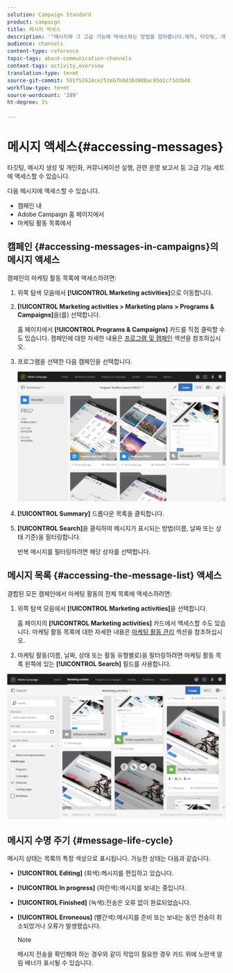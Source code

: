 ```yaml
---
solution: Campaign Standard
product: campaign
title: 메시지 액세스
description: '"메시지와 그 고급 기능에 액세스하는 방법을 알아봅니다.제작, 타깃팅, 개인화, 실행 및 보고"'
audience: channels
content-type: reference
topic-tags: about-communication-channels
context-tags: activity,overview
translation-type: tm+mt
source-git-commit: 501f52624ce253eb7b0d36d908ac8502cf1d3b48
workflow-type: tm+mt
source-wordcount: '289'
ht-degree: 1%

---
```



# 메시지 액세스{#accessing-messages}

타깃팅, 메시지 생성 및 개인화, 커뮤니케이션 실행, 관련 운영 보고서 등 고급 기능 세트에 액세스할 수 있습니다.

다음 메시지에 액세스할 수 있습니다.

* 캠페인 내
* Adobe Campaign 홈 페이지에서
* 마케팅 활동 목록에서

## 캠페인 {#accessing-messages-in-campaigns}의 메시지 액세스

캠페인의 마케팅 활동 목록에 액세스하려면:

1. 위쪽 탐색 모음에서 **[!UICONTROL Marketing activities]**&#x200B;으로 이동합니다.
1. **[!UICONTROL Marketing activities > Marketing plans > Programs & Campaigns]**&#x200B;을(를) 선택합니다.

   홈 페이지에서 **[!UICONTROL Programs & Campaigns]** 카드를 직접 클릭할 수도 있습니다. 캠페인에 대한 자세한 내용은 [프로그램 및 캠페인](../../start/using/programs-and-campaigns.md) 섹션을 참조하십시오.

1. 프로그램을 선택한 다음 캠페인을 선택합니다.

   ![](assets/delivery_list_1.png)

1. **[!UICONTROL Summary]** 드롭다운 목록을 클릭합니다.
1. **[!UICONTROL Search]**&#x200B;을 클릭하여 메시지가 표시되는 방법(이름, 날짜 또는 상태 기준)을 필터링합니다.

   반복 메시지를 필터링하려면 해당 상자를 선택합니다.

## 메시지 목록 {#accessing-the-message-list} 액세스

결합된 모든 캠페인에서 마케팅 활동의 전체 목록에 액세스하려면:

1. 위쪽 탐색 모음에서 **[!UICONTROL Marketing activities]**&#x200B;을 선택합니다.

   홈 페이지의 **[!UICONTROL Marketing activities]** 카드에서 액세스할 수도 있습니다. 마케팅 활동 목록에 대한 자세한 내용은 [마케팅 활동 관리](../../start/using/marketing-activities.md#creating-a-marketing-activity) 섹션을 참조하십시오.

1. 마케팅 활동(이름, 날짜, 상태 또는 활동 유형별로)을 필터링하려면 마케팅 활동 목록 왼쪽에 있는 **[!UICONTROL Search]** 필드를 사용합니다.

![](assets/delivery_list_2.png)

## 메시지 수명 주기 {#message-life-cycle}

메시지 상태는 목록의 특정 색상으로 표시됩니다. 가능한 상태는 다음과 같습니다.

* **[!UICONTROL Editing]** (회색):메시지를 편집하고 있습니다.
* **[!UICONTROL In progress]** (파란색):메시지를 보내는 중입니다.
* **[!UICONTROL Finished]** (녹색):전송은 오류 없이 완료되었습니다.
* **[!UICONTROL Erroneous]** (빨간색):메시지를 준비 또는 보내는 동안 전송이 취소되었거나 오류가 발생했습니다.

   >[!NOTE]
   >
   >메시지 전송을 확인해야 하는 경우와 같이 작업이 필요한 경우 카드 위에 노란색 알림 배너가 표시될 수 있습니다.

